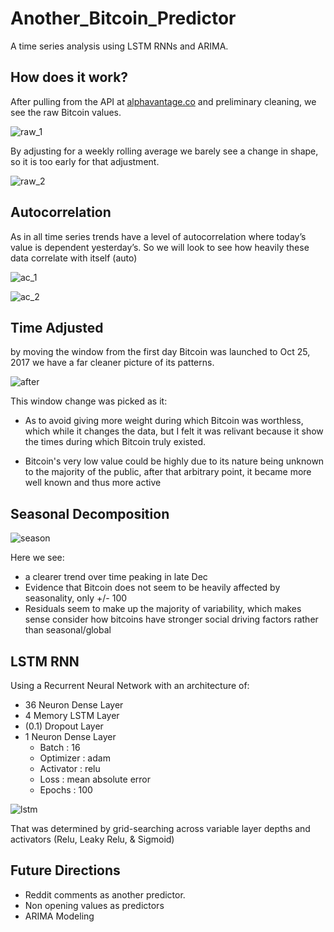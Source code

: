 # Another_Bitcoin_Predictor

A time series analysis using LSTM RNNs and ARIMA.

## How does it work?
After pulling from the API at [alphavantage.co](alphavantage.co) and preliminary cleaning, we see the raw Bitcoin values. 

![raw_1](https://user-images.githubusercontent.com/36013672/38142892-23cd6de0-340c-11e8-82d5-c9ebc5768bc0.png)

By adjusting for a weekly rolling average we barely see a change in shape, so it is too early for that adjustment.

![raw_2](https://user-images.githubusercontent.com/36013672/38142893-23e0c552-340c-11e8-9999-6ec0fdde6b03.png)
 
## Autocorrelation
As in all time series trends have a level of autocorrelation where today’s value is dependent yesterday’s. So we will look to see how heavily these data correlate with itself (auto)

![ac_1](https://user-images.githubusercontent.com/36013672/38142886-239f0bd0-340c-11e8-834f-d95d29378d5d.png)


![ac_2](https://user-images.githubusercontent.com/36013672/38142888-23acd378-340c-11e8-8df2-3ce46d9690d2.png)


## Time Adjusted
by moving the window from the first day Bitcoin was launched to Oct 25, 2017 we have a far cleaner picture of its patterns. 

![after](https://user-images.githubusercontent.com/36013672/38142889-23b7b81a-340c-11e8-8ecc-797aa7d91ced.png)

This window change was picked as it:
- As to avoid giving more weight during which Bitcoin was worthless, which while it changes the data, but I felt it was relivant because it show the times during which Bitcoin truly existed.

- Bitcoin's very low value could be highly due to its nature being unknown to the majority of the public, after that arbitrary point, it became more well known and thus more active



## Seasonal Decomposition

![season](https://user-images.githubusercontent.com/36013672/38142894-23ebed10-340c-11e8-86cf-67c16689e165.png)

Here we see:

- a clearer trend over time peaking in late Dec
- Evidence that Bitcoin does not seem to be heavily affected by seasonality, only +/- 100
- Residuals seem to make up the majority of variability, which makes sense consider how  bitcoins have stronger social driving factors rather than seasonal/global

## LSTM RNN
Using a Recurrent Neural Network with an architecture of:

- 36 Neuron Dense Layer
- 4 Memory LSTM Layer
- (0.1) Dropout Layer
- 1 Neuron Dense Layer
  - Batch : 16
  - Optimizer : adam
  - Activator : relu
  - Loss : mean absolute error
  - Epochs : 100

![lstm](https://user-images.githubusercontent.com/36013672/38142891-23c39f4a-340c-11e8-9495-b43548a037bd.png)

That was determined by grid-searching across variable layer depths and activators (Relu, Leaky Relu, & Sigmoid)

## Future Directions
- Reddit comments as another predictor.
- Non opening values as predictors
- ARIMA Modeling
